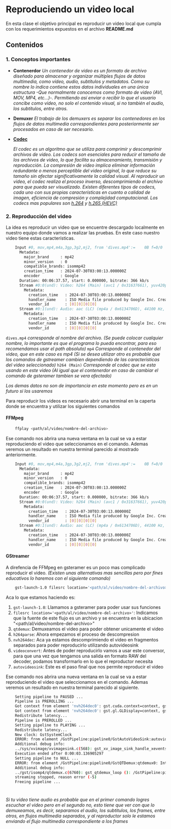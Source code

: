 # Reproduciendo un video local
En esta clase el objetivo principal es reproducir un video local que cumpla con los requerimientos expuestos en el archivo **README.md**

## Contenidos

### 1. Conceptos importantes

- **Contenerdor**
    *Un contenedor de video es un formato de archivo diseñado para almacenar y organizar múltiples flujos de datos multimedia, como vídeo, audio, subtítulos y metadatos. Como su nombre lo indica contiene estos datos individuales en una única estructura -Que normalmente conocemos como formato de video (AVI, MOV, MP4, etc…)-.*
    *Permitiendo así enviar o recibir lo que el usuario concibe como video, no solo el contenido visual, si no también el audio, los subtítulos, entre otros.*

- **Demuxer**
    *El trabajo de los demuxers es separar los contenedores en los flujos de datos multimedia correspondientes para posteriormente ser procesados en caso de ser necesario.*


- **[Codec](https://www.dacast.com/es/blog-es/que-es-un-codec-de-video/)**

    *El codec es un algoritmo que se utiliza para comprimir y descomprimir archivos de video. Los codecs son esenciales para reducir el tamaño de los archivos de video, lo que facilita su almacenamiento, transmisión y reproducción. La compresión de video implica eliminar información redundante o menos perceptible del video original, lo que reduce su tamaño sin afectar significativamente la calidad visual. Al reproducir un video, el codec realiza el proceso inverso, descomprimiendo el archivo para que pueda ser visualizado. Existen diferentes tipos de codecs, cada uno con sus propias características en cuanto a calidad de imagen, eficiencia de compresión y complejidad computacional. Los codecs mas populares son [h.264](https://www.dacast.com/es/blog-es/que-es-un-codec-de-video/) y [h.265 (HEVC)](https://eems.mit.edu/wp-content/uploads/2014/06/H.265-HEVC-Tutorial-2014-ISCAS.pdf)* 


### 2. Reproducción del video

La idea es reproducir un video que se encuentre descargado localmente en nuestro equipo donde vamos a realizar las pruebas.
En este caso nuestro video tiene estas características.

``` bash
    Input #0, mov,mp4,m4a,3gp,3g2,mj2, from 'dives.mp4':=    0B f=0/0   
      Metadata:
        major_brand     : mp42
        minor_version   : 0
        compatible_brands: isommp42
        creation_time   : 2024-07-30T03:00:13.000000Z
        encoder         : Google
      Duration: 00:06:37.57, start: 0.000000, bitrate: 366 kb/s
      Stream #0:0(und): Video: h264 (Main) (avc1 / 0x31637661), yuv420p(tv, bt709), 640x360 [SAR 1:1 DAR 16:9], 235 kb/s, 25 fps, 25 tbr, 12800 tbn, 50 tbc (default)
        Metadata:
          creation_time   : 2024-07-30T03:00:13.000000Z
          handler_name    : ISO Media file produced by Google Inc. Created on: 07/29/2024.
          vendor_id       : [0][0][0][0]
      Stream #0:1(und): Audio: aac (LC) (mp4a / 0x6134706D), 44100 Hz, stereo, fltp, 127 kb/s (default)
        Metadata:
          creation_time   : 2024-07-30T03:00:13.000000Z
          handler_name    : ISO Media file produced by Google Inc. Created on: 07/29/2024.
          vendor_id       : [0][0][0][0]

```
`dives.mp4` *corresponde al nombre del archivo. (Se puede colocar cualquier nombre, lo importante es que el programa lo pueda encontrar, para eso recomendamos usar el path absoluto)*
`mp4` *Corresponde al contenedor del video, que en este caso es mp4 (Si se desea utilizar otro es probable que los comandos de gstreamer cambien dependiendo de las características del video seleccionado)*
`h264 (Main)` *Corresponde al codec que se esta usando en este video (Al igual que el contenerdor en caso de cambiar el comando de gsteramer tambien se vera afectado)*

*Los demas datos no son de importancia en este momento pero es en un futuro si los usaremos*

Para reproducir los videos es necesario abrir una terminal en la caperta donde se encuentra y utilizar los siguientes comandos

#### FFMpeg

``` bash
    ffplay <path/al/video/nombre-del-archivo>
```

Ese comando nos abrira una nueva ventana en la cual se va a estar reproduciendo el video que seleccionamos en el comando.
Ademas veremos un resultado en nuestra terminal parecido al mostrado anteriormente.

```bash
    Input #0, mov,mp4,m4a,3gp,3g2,mj2, from 'dives.mp4':=    0B f=0/0   
      Metadata:
        major_brand     : mp42
        minor_version   : 0
        compatible_brands: isommp42
        creation_time   : 2024-07-30T03:00:13.000000Z
        encoder         : Google
      Duration: 00:06:37.57, start: 0.000000, bitrate: 366 kb/s
      Stream #0:0(und): Video: h264 (Main) (avc1 / 0x31637661), yuv420p(tv, bt709), 640x360 [SAR 1:1 DAR 16:9], 235 kb/s, 25 fps, 25 tbr, 12800 tbn, 50 tbc (default)
        Metadata:
          creation_time   : 2024-07-30T03:00:13.000000Z
          handler_name    : ISO Media file produced by Google Inc. Created on: 07/29/2024.
          vendor_id       : [0][0][0][0]
      Stream #0:1(und): Audio: aac (LC) (mp4a / 0x6134706D), 44100 Hz, stereo, fltp, 127 kb/s (default)
        Metadata:
          creation_time   : 2024-07-30T03:00:13.000000Z
          handler_name    : ISO Media file produced by Google Inc. Created on: 07/29/2024.
          vendor_id       : [0][0][0][0]
```
    
#### GStreamer

A direfencia de FFMpeg en gsteramer es un poco mas complicado reproducir el video. *(Existen unas alternativas mas sencillas pero por fines educativos lo haremos con el siguiente comando)*

```bash
    gst-launch-1.0 filesrc location='<path/al/video/nombre-del-archivo>' ! qtdemux ! h264parse ! nvh264dec ! videoconvert ! autovideosink
```

Aca lo que estamos haciendo es:

1. `gst-launch-1.0`: Llamamos a gsteramer para poder usar sus funciones
2. `filesrc location='<path/al/video/nombre-del-archivo>'`: Indicamos que la fuente de este flujo es un archivo y se encuentra en la ubicacion "<path/al/video/nombre-del-archivo>"
3. `qtdemux`: Demuxeamos el video para poder obtener unicamente el video
4. `h264parse`: Ahora empezamos el proceso de descompresion
5. `nvh264dec`: Aca ya estamos descomprimiendo el video en fragmentos separados para poder reproducirlo utilizando autovideosink
6. `videoconvert`: Antes de poder reproducirlo vamos a usar este conversor, para que una vez que tengamos una salida en formato RAW del decoder, podamos transformarlo en lo que el reproductor necesita
7. `autovideosink`: Este es el paso final que nos permite reproducir el video

Ese comando nos abrira una nueva ventana en la cual se va a estar reproduciendo el video que seleccionamos en el comando.
Ademas veremos un resultado en nuestra terminal parecido al siguiente.


```bash
    Setting pipeline to PAUSED ...
    Pipeline is PREROLLING ...
    Got context from element 'nvh264dec0': gst.cuda.context=context, gst.cuda.context=(GstCudaContext)"\(GstCudaContext\)\ cudacontext0", cuda-device-id=(int)0;
    Got context from element 'nvh264dec0': gst.gl.GLDisplay=context, gst.gl.GLDisplay=(GstGLDisplay)"\(GstGLDisplayX11\)\ gldisplayx11-0";
    Redistribute latency...
    Pipeline is PREROLLED ...
    Setting pipeline to PLAYING ...
    Redistribute latency...
    New clock: GstSystemClock
    ERROR: from element /GstPipeline:pipeline0/GstAutoVideoSink:autovideosink0/GstXvImageSink:autovideosink0-actual-sink-xvimage: Output window was closed
    Additional debug info:
    ../sys/xvimage/xvimagesink.c(568): gst_xv_image_sink_handle_xevents (): /GstPipeline:pipeline0/GstAutoVideoSink:autovideosink0/GstXvImageSink:autovideosink0-actual-sink-xvimage
    Execution ended after 0:00:03.136905297
    Setting pipeline to NULL ...
    ERROR: from element /GstPipeline:pipeline0/GstQTDemux:qtdemux0: Internal data stream error.
    Additional debug info:
    ../gst/isomp4/qtdemux.c(6760): gst_qtdemux_loop (): /GstPipeline:pipeline0/GstQTDemux:qtdemux0:
    streaming stopped, reason error (-5)
    Freeing pipeline ...
```

#

*Si tu video tiene audio es probable que en el primer comando logres escuchar el video pero en el segundo no, esto tiene que ver con que lo demuxeamos, es decir, separamos el audio, los subtitulos, los frames, entre otros, en flujos multimedia separados, y al reproductor solo le estamos enviando el flujo multimedia correspondiente a los frames*
